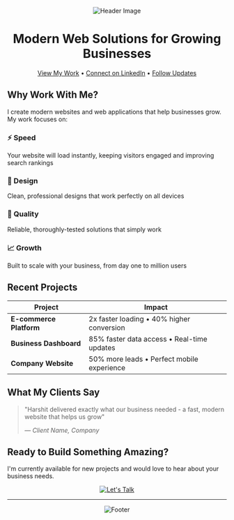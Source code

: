 <div align="center">

![Header Image](https://capsule-render.vercel.app/api?type=waving&color=6366F1&height=200&section=header&text=Harshit%20Duggal&fontSize=50&fontColor=ffffff&animation=fadeIn)

# Modern Web Solutions for Growing Businesses

[View My Work](https://harshitduggal.dev) • 
[Connect on LinkedIn](https://linkedin.com/in/harshitduggal) • 
[Follow Updates](https://twitter.com/harshitduggal)

</div>

## Why Work With Me?

I create modern websites and web applications that help businesses grow. My work focuses on:

### ⚡ Speed
Your website will load instantly, keeping visitors engaged and improving search rankings

### 🎯 Design
Clean, professional designs that work perfectly on all devices

### 💎 Quality
Reliable, thoroughly-tested solutions that simply work

### 📈 Growth
Built to scale with your business, from day one to million users

## Recent Projects

<div align="center">

| Project | Impact |
|---------|---------|
| **E-commerce Platform** | 2x faster loading • 40% higher conversion |
| **Business Dashboard** | 85% faster data access • Real-time updates |
| **Company Website** | 50% more leads • Perfect mobile experience |

</div>

## What My Clients Say

> "Harshit delivered exactly what our business needed - a fast, modern website that helps us grow" 
> 
> — *Client Name, Company*

## Ready to Build Something Amazing?

I'm currently available for new projects and would love to hear about your business needs.

<div align="center">

[![Let's Talk](https://img.shields.io/badge/Let's_Talk_About_Your_Project-000?style=for-the-badge&logo=gmail&logoColor=white)](mailto:your@email.com)

---

![Footer](https://capsule-render.vercel.app/api?type=waving&color=6366F1&height=100&section=footer)

</div>
